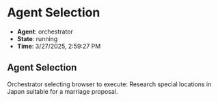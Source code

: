 # Agent Selection

- **Agent**: orchestrator
- **State**: running
- **Time**: 3/27/2025, 2:59:27 PM

## Agent Selection

Orchestrator selecting browser to execute: Research special locations in Japan suitable for a marriage proposal.

